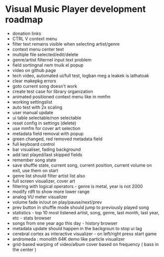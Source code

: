 # Visual Music Player development roadmap

- donation links
- CTRL V context menu
- filter text remains visible when selecting artist/genre
- context menu center text
- multiple file selected/edit/delete
- genre/artist filternel input text problem
- field sortingnal nem tnuik el popup
- video on github page
- tech video, automated ui/full test, logban meg a leakek is lathatoak
- clear makepkg errors
- goto current song doesn't work
- create test case for library organization
- animated positioned context menu like in mmfm
- working settingslist
- auto test with 2x scaling
- user manual update
- ui table selectable/non selectable 
- reset config in settings (delete)
- use mmfm for cover art selection
- metadata field removal with popup
- green changed, red removed metadata field
- full keyboard control
- bar visualiser, fading background
- add last played/last skipped fields
- remember song state
- save shuffle state, current song, current position, current volume on exit, use them on start
- genre list should filter artist list also
- full screen visualizer, cover art
- filtering with logical operators - genre is metal, year is not 2000
- modify rdft to show more lower range
- analog VU meter visualizer
- volume fade in/out on play/pause/next/prev
- prev button in shuffle mode should jump to previously played song
- statistics - top 10 most listened artist, song, genre, last month, last year, etc - stats browser
- songs from one year ago this day - history browser
- metadata update should happen in the backgroun to stop ui lag
- cerebral cortex as interactive visualizer - on left/right press start game
- andromeda : monolith 64K demo like particle visualizer	     
- grid-based warping of video/album cover based on frequency ( bass in the center )